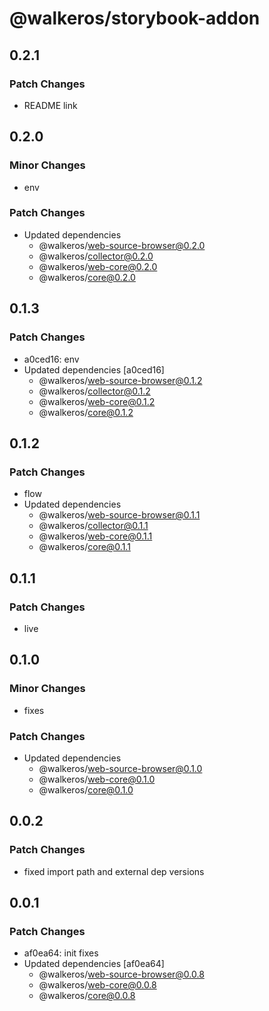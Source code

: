 # @walkeros/storybook-addon

## 0.2.1

### Patch Changes

- README link

## 0.2.0

### Minor Changes

- env

### Patch Changes

- Updated dependencies
  - @walkeros/web-source-browser@0.2.0
  - @walkeros/collector@0.2.0
  - @walkeros/web-core@0.2.0
  - @walkeros/core@0.2.0

## 0.1.3

### Patch Changes

- a0ced16: env
- Updated dependencies [a0ced16]
  - @walkeros/web-source-browser@0.1.2
  - @walkeros/collector@0.1.2
  - @walkeros/web-core@0.1.2
  - @walkeros/core@0.1.2

## 0.1.2

### Patch Changes

- flow
- Updated dependencies
  - @walkeros/web-source-browser@0.1.1
  - @walkeros/collector@0.1.1
  - @walkeros/web-core@0.1.1
  - @walkeros/core@0.1.1

## 0.1.1

### Patch Changes

- live

## 0.1.0

### Minor Changes

- fixes

### Patch Changes

- Updated dependencies
  - @walkeros/web-source-browser@0.1.0
  - @walkeros/web-core@0.1.0
  - @walkeros/core@0.1.0

## 0.0.2

### Patch Changes

- fixed import path and external dep versions

## 0.0.1

### Patch Changes

- af0ea64: init fixes
- Updated dependencies [af0ea64]
  - @walkeros/web-source-browser@0.0.8
  - @walkeros/web-core@0.0.8
  - @walkeros/core@0.0.8
